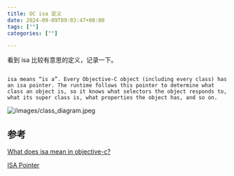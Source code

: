 ```yaml
---
title: OC isa 定义
date: 2024-09-09T09:03:47+08:00
tags: [""]
categories: [""]

---
```


看到 isa 比较有意思的定义，记录一下。

```

isa means “is a”. Every Objective-C object (including every class) has an isa pointer. The runtime follows this pointer to determine what class an object is, so it knows what selectors the object responds to, what its super class is, what properties the object has, and so on.

```

![/images/class_diagram.jpeg]()

## 参考

[What does isa mean in objective-c?](https://stackoverflow.com/questions/3405224/what-does-isa-mean-in-objective-c)

[ISA Pointer](https://medium.com/@paulsoham/isa-pointer-96a2ebf33baf)